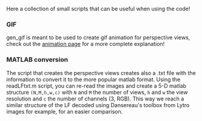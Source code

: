 Here a collection of small scripts that can be useful when using the code!

### GIF

gen_gif is meant to be used to create gif animation for perspective views, check out the [animation page](https://github.com/PlenopticToolbox/PlenopticToolbox2.0/tree/master/ANIMATIONS) for a more complete explanation!



### MATLAB conversion

The script that creates the perspective views creates also a .txt file with the information to convert it to the more popular matlab format.
Using the readLFtxt.m script, you can re-read the images and create a 5-D matlab structure `(N,M,h,w,c)` with `N` and `M` the number of views, `h` and `w` the view resolution and `c` the number of channels (3, RGB).
This way we reach a similar structure of the LF decoded using Dansereau's toolbox from Lytro images for example, for an easier comparison.
